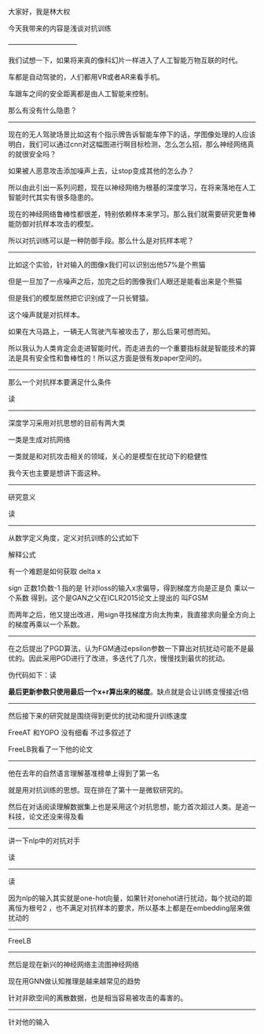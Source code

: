 大家好，我是林大权

今天我带来的内容是浅谈对抗训练

——————————

我们试想一下，如果将来真的像科幻片一样进入了人工智能万物互联的时代。

车都是自动驾驶的，人们都用VR或者AR来看手机。

车跟车之间的安全距离都是由人工智能来控制。

那么有没有什么隐患？

------

现在的无人驾驶场景比如这有个指示牌告诉智能车停下的话，学图像处理的人应该明白，我们可以通过cnn对这幅图进行啊目标检测，怎么怎么招，那么神经网络真的就很安全吗？

如果被人恶意攻击添加噪声上去，让stop变成其他的怎么办？

所以由此引出一系列问题，现在以神经网络为根基的深度学习，在将来落地在人工智能时代其实有很多隐患的。

现在的神经网络鲁棒性都很差，特别依赖样本来学习。那么我们就需要研究更鲁棒能防御对抗样本攻击的模型。

所以对抗训练可以是一种防御手段。那么什么是对抗样本呢？

---

比如这个实验，针对输入的图像x我们可以识别出他57%是个熊猫

但是一旦加了一点噪声之后，加完之后的图像我们人眼还是能看出来是个熊猫

但是我们的模型居然把它识别成了一只长臂猿。

这个噪声就是对抗样本。

如果在大马路上，一辆无人驾驶汽车被攻击了，那么后果可想而知。

所以我认为人类肯定会走进智能时代，而走进去的一个重要指标就是智能技术的算法是具有安全性和鲁棒性的！所以这方面是很有发paper空间的。

---

那么一个对抗样本要满足什么条件

读

----

深度学习采用对抗思想的目前有两大类

一类是生成对抗网络

一类就是和对抗攻击相关的领域，关心的是模型在扰动下的稳健性

我今天也主要是想讲下面这种。

----

研究意义

读

---

从数学定义角度，定义对抗训练的公式如下

解释公式

有一个难题是如何获取 delta x

sign 正数1负数-1 指的是 针对loss的输入x求偏导，得到梯度方向是正是负 乘以一个系数 得到。这个是GAN之父在ICLR2015论文上提出的 叫FGSM

而两年之后，他又提出改进，用sign寻找梯度方向太拘束，我直接求向量全方向上的梯度再乘以一个系数。


----

在之后提出了PGD算法，认为FGM通过epsilon参数一下算出对抗扰动可能不是最优的。因此采用PGD进行了改进，多迭代了几次，慢慢找到最优的扰动。

伪代码如下：读

**最后更新参数只使用最后一个x+r算出来的梯度**。缺点就是会让训练变慢接近t倍

-----

然后接下来的研究就是围绕得到更优的扰动和提升训练速度

FreeAT 和YOPO 没有细看 不过多叙述了

FreeLB我看了一下他的论文

---

他在去年的自然语言理解基准榜单上得到了第一名

就是用对抗训练的思想。现在排在了第十一是微软研究的。

然后在对话阅读理解数据集上也是采用这个对抗思想，能力首次超过人类。是追一科技，论文还没来得及看

---

讲一下nlp中的对抗对手

读

----

读

因为nlp的输入其实就是one-hot向量，如果针对onehot进行扰动，每个扰动的距离恒为根号2 ，也不满足对抗样本的要求，所以基本上都是在embedding层来做扰动的

-----

FreeLB



---

然后是现在新兴的神经网络主流图神经网络

现在用GNN做认知推理是越来越常见的趋势

针对非欧空间的离散数据，也是相当容易被攻击的毒害的。

---

针对他的输入

















